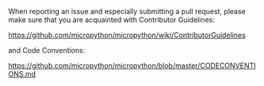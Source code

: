 When reporting an issue and especially submitting a pull request, please
make sure that you are acquainted with Contributor Guidelines:

https://github.com/micropython/micropython/wiki/ContributorGuidelines

and Code Conventions:

https://github.com/micropython/micropython/blob/master/CODECONVENTIONS.md
